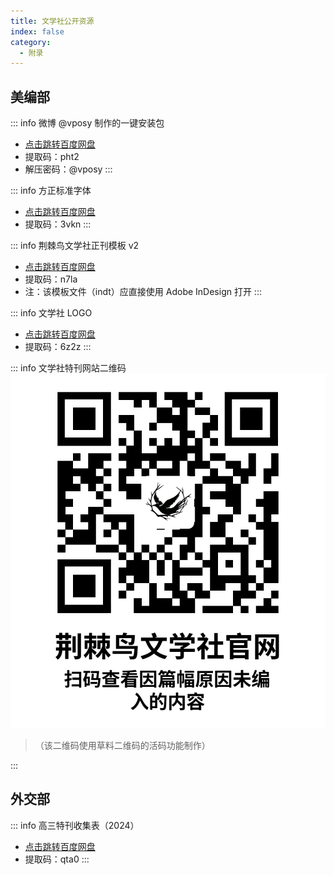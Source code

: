 ```yaml
---
title: 文学社公开资源
index: false
category:
  - 附录
---
```

## 美编部

::: info 微博 @vposy 制作的一键安装包
- [点击跳转百度网盘](https://pan.baidu.com/s/1lFZu1uKfeP7yyV3YaI8b9Q?pwd=pht2)
- 提取码：pht2
- 解压密码：@vposy
:::

::: info 方正标准字体
- [点击跳转百度网盘](https://pan.baidu.com/s/1xD-LhH-67BT7aqCBF65_vA?pwd=3vkn)
- 提取码：3vkn
:::

::: info 荆棘鸟文学社正刊模板 v2
- [点击跳转百度网盘](https://pan.baidu.com/s/1k2Mgzxa4Xg3WTdmfWbEYGg?pwd=n7la)
- 提取码：n7la
- 注：该模板文件（indt）应直接使用 Adobe InDesign 打开
:::

::: info 文学社 LOGO
- [点击跳转百度网盘](https://pan.baidu.com/s/1giRO28gdnKyZDHlm_frAMw?pwd=6z2z)
- 提取码：6z2z
:::

::: info 文学社特刊网站二维码
![右键单击后将图片另存为即可使用](../assets/文学社特刊QR活码.png)
> （该二维码使用草料二维码的活码功能制作）

:::
## 外交部

::: info 高三特刊收集表（2024）
- [点击跳转百度网盘](https://pan.baidu.com/s/1iFwDLnC3TZ63afL8XTEnRg?pwd=qta0)
- 提取码：qta0
:::
